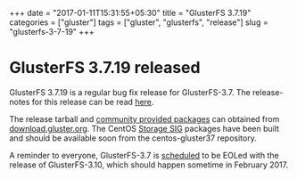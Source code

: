 +++
date = "2017-01-11T15:31:55+05:30"
title = "GlusterFS 3.7.19"
categories = ["gluster"]
tags = ["gluster", "glusterfs", "release"]
slug = "glusterfs-3-7-19"
+++

# GlusterFS 3.7.19 released

GlusterFS 3.7.19 is a regular bug fix release for GlusterFS-3.7. The release-notes for this release can be read [here][1].

The release tarball and [community provided packages][2] can obtained from [download.gluster.org][3]. The CentOS [Storage SIG][4] packages have been built and should be available soon from the centos-gluster37 repository.

A reminder to everyone, GlusterFS-3.7 is [scheduled][5] to be EOLed with the release of GlusterFS-3.10, which should happen sometime in February 2017.

[1]: https://github.com/gluster/glusterfs/blob/release-3.7/doc/release-notes/3.7.18.md
[2]: https://gluster.readthedocs.io/en/latest/Install-Guide/Community_Packages/
[3]: https://download.gluster.org/pub/gluster/glusterfs/3.7/3.7.18/
[4]: https://wiki.centos.org/SpecialInterestGroup/Storage
[5]: https://www.gluster.org/community/release-schedule/
